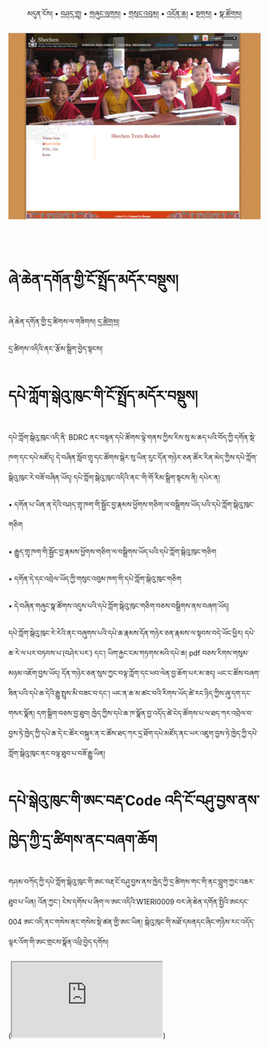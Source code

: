 ﻿<p align="center">
  <span>མདུན་ངོས།</span> • <a href="https://bdrc-reader.github.io/shechen/shadra">བཤད་གྲྭ།</a> • <a href="https://bdrc-reader.github.io/shechen/shunglug">གཞུང་ལུགས།</a>  • <a href="https://bdrc-reader.github.io/shechen/sungbum">གསུང་འབུམ།</a> • <a href="https://bdrc-reader.github.io/shechen/doncha">འདོན་ཆ།</a> • <a href="https://bdrc-reader.github.io/shechen/tantra">སྔགས།</a> •  <a href="https://bdrc-reader.github.io/shechen/natsok">སྣ་ཚོགས།</a></p>


![image alt text](https://raw.githubusercontent.com/bdrc-reader/shechen/master/docs/img/Capture.PNG)

<br>
<br>

# ཞེ་ཆེན་དགོན་གྱི་ངོ་སྤྲོད་མདོར་བསྡུས།

ཞེ་ཆེན་དགོན་གྱི་དྲ་ཚིགས་ལ་གཟིགས། [དྲ་ཚིགས།](https://bdrc-reader.github.io/shechen/)

དྲ་ཚིགས་འདིའི་ནང་་རྩོམ་སྒྲིག་བྱེད་སྟངས།

# དཔེ་ཀློག་སྒེའུ་ཁུང་གི་ངོ་སྤྲོད་མདོར་བསྡུས།

དཔེ་ཀློག་སྒེའུ་ཁུང་འདི་ནི་ BDRC ནང་བསྟན་དཔེ་ཚོགས་ལྟེ་གནས་ཀྱིས་རིས་སུ་མ་ཆད་པའི་བོད་ཀྱི་དགོན་སྡེ་ཁག་དང་དཔེ་མཛོད། དེ་བཞིན་སློབ་གྲྭ་དང་ཚོགས་སྒེར་སུ་ཡིན་རུང་དོན་གཉེར་ཅན་ཚོར་རིན་མེད་ཀྱིས་དཔེ་ཀློག་སྒེའུ་ཁུང་རེ་བཟོ་བཞིན་ཡོད། དཔེ་ཀློག་སྒེའུ་ཁུང་འདིའི་ནང་་གི་གོ་རིམ་སྒྲིག་སྟངས་ནི། 
དཔེར་ན།

• དགོན་པ་ཡིན་ན་དེའི་བཤད་གྲྭ་ཁག་གི་སྦྱོང་བྱ་རྣམས་ཕྱོགས་གཅིག་ལ་བསྒྲིགས་ཡོད་པའི་དཔེ་ཀློག་སྒེའུ་ཁུང་གཅིག

• རྒྱུད་གྲྭ་ཁག་གི་སྦྱོང་བྱ་རྣམས་ཕྱོགས་གཅིག་ལ་བསྒྲིགས་ཡོད་པའི་དཔེ་ཀློག་སྒེའུ་ཁུང་གཅིག

• དགོན་དེ་དང་འབྲེལ་ཡོད་ཀྱི་གསུང་འབུམ་ཁག་གི་དཔེ་ཀློག་སྒེའུ་ཁུང་གཅིག

• དེ་བཞིན་གཞུང་སྣ་ཚོགས་འདུས་པའི་དཔེ་ཀློག་སྒེའུ་ཁུང་གཅིག་བཅས་བསྒྲིགས་ནས་བཞག་ཡོད།

དཔེ་ཀློག་སྒེའུ་ཁུང་རེ་རེའི་ནང་བཞུགས་པའི་དཔེ་ཆ་རྣམས་དོན་གཉེར་ཅན་རྣམས་ལ་སྟབས་བདེ་ཡོང་ཕྱིར། དཔེ་ཆ་རེ་ལ་པར་བཏབས་པ་(བཤེར་པར་) དང་། ཡིག་རྐྱང་ངམ་གཏགས་མའི་དཔེ་ཆ། pdf བཅས་རིགས་གསུམ་མཉམ་འཇོག་བྱས་ཡོད། དོན་གཉེར་ཅན་སུས་ཀྱང་བལྟ་ཀློག་དང་ཕབ་ལེན་བྱ་ཆོག་པར་མ་ཟད། ཡང་ང་ཚོས་བཞག་ཟིན་པའི་དཔེ་ཆ་དེའི་རྒྱུ་སྤུས་མི་བཟང་བ་དང་། ཡང་ན་ཆ་མ་ཚང་བའི་རིགས་ཡོད་ཚེ་རང་ཉིད་ཀྱིས་ཞུ་དག་དང་གསར་སྣོན། དག་སྒྲིག་བཅས་བྱ་ཐུབ། ཁྱེད་ཀྱིས་དཔེ་ཆ་ཁ་སྣོན་བྱ་འདོད་ཚེ་ངེད་ཚོགས་པ་ལ་ཐད་ཀར་འབྲེལ་བ་བྱས་ཏེ་ཁྱེད་ཀྱི་དཔེ་ཆ་དེ་ང་ཚོར་བསྐུར་ན་ང་ཚོས་ཐད་ཀར་དྲ་ཐོག་དཔེ་མཛོད་ནང་ཡར་འཇུག་བྱས་ཏེ་ཁྱེད་ཀྱི་དཔེ་ཀློག་སྒེའུ་ཁུང་ནང་བལྟ་ཐུབ་པ་བཟོ་རྒྱུ་ཡིན།

# དཔེ་སྒེའུ་ཁུང་གི་ཨང་བརྡ་Code འདི་ངོ་བཤུ་བྱས་ནས་ཁྱེད་ཀྱི་དྲ་ཚིགས་ནང་བཞག་ཆོག

གཤམ་བཀོད་ཀྱི་དཔེ་ཀློག་སྒེའུ་ཁུང་གི་ཨང་བརྡ་ངོ་བཤུ་བྱས་ནས་ཁྱེད་ཀྱི་དྲ་ཚིགས་གང་གི་ནང་བླུག་ཀྱང་འཆར་ཐུབ་པ་ཡིན། འོན་ཀྱང་། ངེས་དགོས་པ་ཞིག་ལ་ཨང་འདིའི་W1ERI0009 བར་ཞེ་ཆེན་དགོན་སྤྱིའི་ཨངདང་004 ཨང་འདི་ནང་གསེས་ནང་གསེས་སྡེ་ཚན་གྱི་ཨང་ཡིན། སྒེའུ་ཁུང་གི་མཐོ་དམནདང་ཞིང་གཉིས་རང་འདོད་ལྟར་འོག་གི་ཨང་གྲངས་སྣོན་འཕྲི་བྱེད་དགོས།

(<iframe allowfullscreen src="http://library.bdrc.io/scripts/embed-iframe.html?work=bdr:W22084&origin=website.com&lang=bo-x-ewts,sa-x-iast,zh-latn-pinyin"></iframe>)
